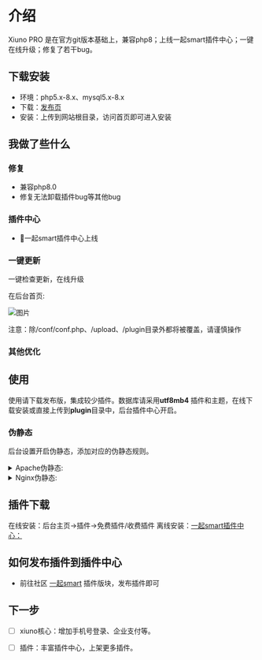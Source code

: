 # 介绍
Xiuno PRO 是在官方git版本基础上，兼容php8；上线一起smart插件中心；一键在线升级；修复了若干bug。

## 下载安装
- 环境：php5.x-8.x、mysql5.x-8.x
- 下载：[发布页](https://github.com/iqismart/xiuno-pro/releases)
- 安装：上传到网站根目录，访问首页即可进入安装


## 我做了些什么

### 修复 
- 兼容php8.0
- 修复无法卸载插件bug等其他bug

### 插件中心
- 💄一起smart插件中心上线

### 一键更新
一键检查更新，在线升级

在后台首页:

![图片](https://img.iqismart.com/imgs/2021/11/5329476997e54487.png)

注意：除/conf/conf.php、/upload、/plugin目录外都将被覆盖，请谨慎操作

### 其他优化
 
## 使用
使用请下载发布版，集成较少插件。数据库请采用**utf8mb4**
插件和主题，在线下载安装或直接上传到**plugin**目录中，后台插件中心开启。

### 伪静态
后台设置开启伪静态，添加对应的伪静态规则。

<details>
<summary>Apache伪静态:</summary>

```
<IfModule mod_rewrite.c>
RewriteEngine on

# Apache 2.4
RewriteCond %{REQUEST_FILENAME} !-d 
RewriteCond %{REQUEST_FILENAME} !-f 
RewriteRule ^(.*?)([^/]*)$ $1index.php?$2 [QSA,PT,L]

# Apache other
#RewriteRule ^(.*?)([^/]*)\.htm(.*)$ $1/index.php?$2.htm$3 [L]
</IfModule>
```
</details>

<details>
<summary>Nginx伪静态:</summary>

```
location ~* \.(htm)$ {

    rewrite "^(.*)/(.+?).htm(.*?)$" $1/index.php?$2.htm$3 last;

}
```
</details>


## 插件下载

在线安装：后台主页->插件->免费插件/收费插件
离线安装：[一起smart插件中心：](https://www.iqismart.net/forum-4.htm)

## 如何发布插件到插件中心
- 前往社区 [一起smart](https://www.iqismart.net/forum-4.htm) 插件版块，发布插件即可

## 下一步
- [ ] xiuno核心：增加手机号登录、企业支付等。 
- [ ] 插件：丰富插件中心，上架更多插件。 
 
